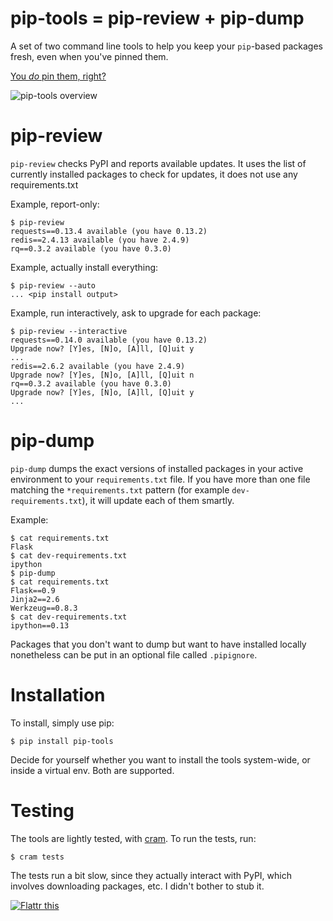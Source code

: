 pip-tools = pip-review + pip-dump
=================================

A set of two command line tools to help you keep your `pip`-based packages
fresh, even when you've pinned them.

[You _do_ pin them, right?][0]

![pip-tools overview](https://github.com/downloads/nvie/pip-tools/pip-tools.png)


pip-review
==========

`pip-review` checks PyPI and reports available updates.  It uses the list of
currently installed packages to check for updates, it does not use any
requirements.txt

Example, report-only:

```console
$ pip-review
requests==0.13.4 available (you have 0.13.2)
redis==2.4.13 available (you have 2.4.9)
rq==0.3.2 available (you have 0.3.0)
```

Example, actually install everything:

```console
$ pip-review --auto
... <pip install output>
```

Example, run interactively, ask to upgrade for each package:

```console
$ pip-review --interactive
requests==0.14.0 available (you have 0.13.2)
Upgrade now? [Y]es, [N]o, [A]ll, [Q]uit y
...
redis==2.6.2 available (you have 2.4.9)
Upgrade now? [Y]es, [N]o, [A]ll, [Q]uit n
rq==0.3.2 available (you have 0.3.0)
Upgrade now? [Y]es, [N]o, [A]ll, [Q]uit y
...
```


pip-dump
========

`pip-dump` dumps the exact versions of installed packages in your active
environment to your `requirements.txt` file.  If you have more than one file
matching the `*requirements.txt` pattern (for example `dev-requirements.txt`),
it will update each of them smartly.

Example:

```console
$ cat requirements.txt
Flask
$ cat dev-requirements.txt
ipython
$ pip-dump
$ cat requirements.txt
Flask==0.9
Jinja2==2.6
Werkzeug==0.8.3
$ cat dev-requirements.txt
ipython==0.13
```

Packages that you don't want to dump but want to have installed
locally nonetheless can be put in an optional file called `.pipignore`.


Installation
============

To install, simply use pip:

```console
$ pip install pip-tools
```

Decide for yourself whether you want to install the tools system-wide, or
inside a virtual env.  Both are supported.


Testing
=======

The tools are lightly tested, with [cram][3].  To run the tests, run:

```console
$ cram tests
```

The tests run a bit slow, since they actually interact with PyPI, which
involves downloading packages, etc.  I didn't bother to stub it.


[![Flattr this][2]][1]

[0]: http://nvie.com/posts/pin-your-packages/
[1]: https://flattr.com/thing/882478/Pin-Your-Packages
[2]: http://api.flattr.com/button/button-static-50x60.png
[3]: https://bitheap.org/cram/

